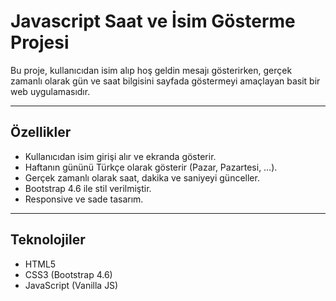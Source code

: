 # Javascript Saat ve İsim Gösterme Projesi

Bu proje, kullanıcıdan isim alıp hoş geldin mesajı gösterirken, gerçek zamanlı olarak gün ve saat bilgisini sayfada göstermeyi amaçlayan basit bir web uygulamasıdır.

---

## Özellikler

- Kullanıcıdan isim girişi alır ve ekranda gösterir.
- Haftanın gününü Türkçe olarak gösterir (Pazar, Pazartesi, …).
- Gerçek zamanlı olarak saat, dakika ve saniyeyi günceller.
- Bootstrap 4.6 ile stil verilmiştir.
- Responsive ve sade tasarım.

---

## Teknolojiler

- HTML5
- CSS3 (Bootstrap 4.6)
- JavaScript (Vanilla JS)

